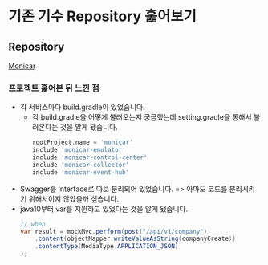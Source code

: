 # 기존 기수 Repository 훑어보기

## Repository
[Monicar](https://github.com/Kernel360/KDEV3_monicar_BE)

### 프로젝트 훑어본 뒤 느낀 점
- 각 서비스마다 build.gradle이 있었습니다.
    - 각 build.gradle을 어떻게 불러오는지 궁금했는데 setting.gradle을 통해서 불러온다는 것을 알게 됐습니다.
        ```gradle
        rootProject.name = 'monicar'
        include 'monicar-emulator'
        include 'monicar-control-center'
        include 'monicar-collector'
        include 'monicar-event-hub'
        ```
- Swagger를 interface로 따로 분리되어 있었습니다. => 아마도 코드를 분리시키기 위해서이지 않았을까 싶습니다.
- java10부터 var를 지원하고 있었다는 것을 알게 됐습니다.
    ```java
    // when
    var result = mockMvc.perform(post("/api/v1/company")
        .content(objectMapper.writeValueAsString(companyCreate))
        .contentType(MediaType.APPLICATION_JSON)
    );
    ```